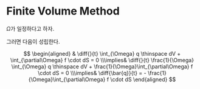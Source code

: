 # Finite Volume Method
$\Omega$가 일정하다고 하자.

그러면 다음이 성립한다.

$$ \begin{aligned} & \diff{}{t} \int_{\Omega} q \thinspace dV + \int_{\partial\Omega} f \cdot dS = 0 \\\implies& \diff{}{t} \frac{1}{\Omega} \int_{\Omega} q \thinspace dV + \frac{1}{\Omega}\int_{\partial\Omega} f \cdot dS = 0 \\\implies& \diff{\bar{q}}{t} = - \frac{1}{\Omega}\int_{\partial\Omega} f \cdot dS  \end{aligned} $$
